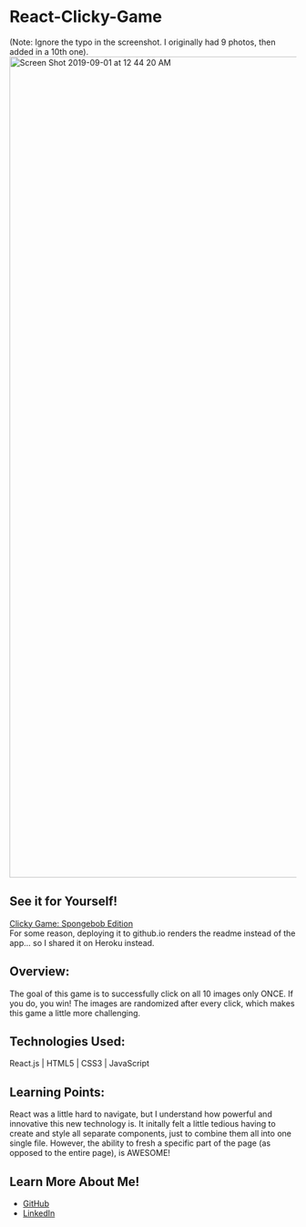 # React-Clicky-Game

(Note: Ignore the typo in the screenshot. I originally had 9 photos, then added in a 10th one).
<img width="1440" alt="Screen Shot 2019-09-01 at 12 44 20 AM" src="https://user-images.githubusercontent.com/46205109/64073375-c02b6f00-cc51-11e9-93d6-09c6a19cc7e0.png">

<h2>See it for Yourself!</h2>
<a href="https://spongebob-memory-game.herokuapp.com/">Clicky Game: Spongebob Edition</a>
<br>For some reason, deploying it to github.io renders the readme instead of the app... so I shared it on Heroku instead.

<h2>Overview:</h2>
The goal of this game is to successfully click on all 10 images only ONCE. If you do, you win! The images are randomized after every click, which makes this game a little more challenging.

<h2>Technologies Used:</h2>
React.js | HTML5 | CSS3 | JavaScript

<h2>Learning Points:</h2>
React was a little hard to navigate, but I understand how powerful and innovative this new technology is. It initally felt a little tedious having to create and style all separate components, just to combine them all into one single file. However, the ability to fresh a specific part of the page (as opposed to the entire page), is AWESOME!

<h2>Learn More About Me!</h2>
<ul><li><a href="https://github.com/racheldmiller">GitHub</a></li>
<li><a href="https://linkedin.com/in/rachel-d-miller">LinkedIn</a></li>
</ul>
